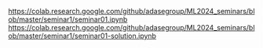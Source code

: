 https://colab.research.google.com/github/adasegroup/ML2024_seminars/blob/master/seminar1/seminar01.ipynb
https://colab.research.google.com/github/adasegroup/ML2024_seminars/blob/master/seminar1/seminar01-solution.ipynb

